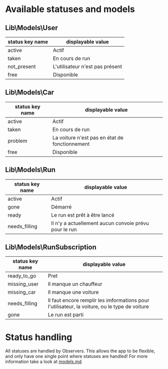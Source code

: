 # Available statuses and models

## Lib\Models\User

| status key name | displayable value               |
|-----------------|---------------------------------|
| active          | Actif                           |
| taken           | En cours de run                 |
| not_present     | L'utilisateur n'est pas présent |
| free            | Disponible                      |

## Lib\Models\Car

| status key name | displayable value                              |
|-----------------|------------------------------------------------|
| active          | Actif                                          |
| taken           | En cours de run                                |
| problem         | La voiture n'est pas en état de fonctionnement |
| free            | Disponible                                     |

## Lib\Models\Run

| status key name | displayable value                                     |
|-----------------|-------------------------------------------------------|
| active          | Actif                                                 |
| gone            | Démarré                                               |
| ready           | Le run est prêt à être lancé                          |
| needs_filling   | Il n'y a actuellement aucun convoie prévu pour le run |

## Lib\Models\RunSubscription

| status key name | displayable value                                                                             |
|-----------------|-----------------------------------------------------------------------------------------------|
| ready_to_go     | Pret                                                                                          |
| missing_user    | Il manque un chauffeur                                                                        |
| missing_car     | Il manque une voiture                                                                         |
| needs_filling   | Il faut encore remplir les imformations pour l'utilisateur, la voiture, ou le type de voiture |
| gone            | Le run est parti                                                                              |

# Status handling

All statuses are handled by Observers.
This allows the app to be flexible, and only have one single point where statuses are handled!
For more information take a look at [models.md](models.md#Observers)
